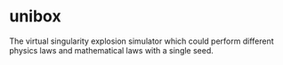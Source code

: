 # unibox
The virtual singularity explosion simulator which could perform different physics laws and mathematical laws with a single seed.
